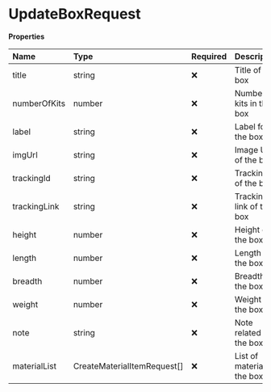 # UpdateBoxRequest

**Properties**

| Name         | Type                        | Required | Description                  |
| :----------- | :-------------------------- | :------- | :--------------------------- |
| title        | string                      | ❌       | Title of the box             |
| numberOfKits | number                      | ❌       | Number of kits in the box    |
| label        | string                      | ❌       | Label for the box            |
| imgUrl       | string                      | ❌       | Image URL of the box         |
| trackingId   | string                      | ❌       | Tracking ID of the box       |
| trackingLink | string                      | ❌       | Tracking link of the box     |
| height       | number                      | ❌       | Height of the box            |
| length       | number                      | ❌       | Length of the box            |
| breadth      | number                      | ❌       | Breadth of the box           |
| weight       | number                      | ❌       | Weight of the box            |
| note         | string                      | ❌       | Note related to the box      |
| materialList | CreateMaterialItemRequest[] | ❌       | List of materials in the box |

<!-- This file was generated by liblab | https://liblab.com/ -->
